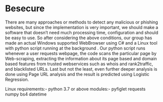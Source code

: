 # Besecure
There are many approaches or methods to detect any malicious or phishing websites, but since the
implementation is very important, we should make a software that doesn’t need much processing
time, configuration and should be easy to use.
So after considering the above conditions, our group has made an actual Windows supported WebBrowser using C# and a Linux tool with python script running at the background . Our python script
runs whenever a user requests webpage, the code scans the particular page by Web-scraping,
extracting the information about its page based and domain based features from trusted
webservices such as whois and rank2traffic, and blacklisted URLs. Last but not the least, even
further deeper analysis is done using Page URL analysis and the result is predicted using Logistic
Regression.

Linux requirements:-
      python 3.7 or above
      modules:-
      pyfiglet
      requests
      numpy
      bs4
      datetime
